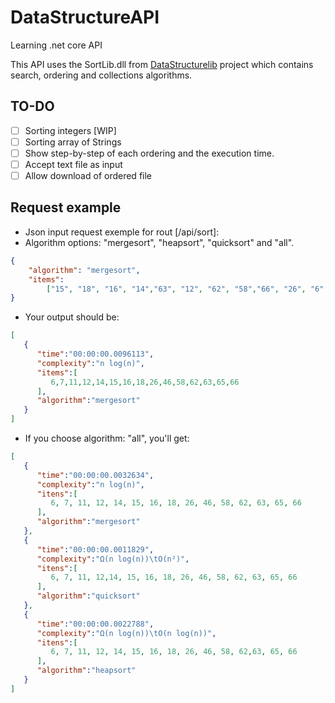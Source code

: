 # DataStructureAPI
Learning .net core API

This API uses the SortLib.dll from [DataStructurelib](https://github.com/Elaynne/DataStructureLib) project which contains search, ordering  and collections algorithms.

## TO-DO

* [ ] Sorting integers [WIP]
* [ ] Sorting array of Strings
* [ ] Show step-by-step of each ordering and the execution time.
* [ ] Accept text file as input
* [ ] Allow download of ordered file

## Request example

* Json input request exemple for rout [/api/sort]:
* Algorithm options: "mergesort", "heapsort", "quicksort" and "all".

```json
{
	"algorithm": "mergesort",
	"items":
		["15", "18", "16", "14","63", "12", "62", "58","66", "26", "6", "65","46", "11", "7"]
}
````
* Your output should be:
```json
[
   {
      "time":"00:00:00.0096113",
      "complexity":"n log(n)",
      "items":[
         6,7,11,12,14,15,16,18,26,46,58,62,63,65,66
      ],
      "algorithm":"mergesort"
   }
]
````
* If you choose algorithm: "all", you'll get: 

```json
[  
   {  
      "time":"00:00:00.0032634",
      "complexity":"n log(n)",
      "itens":[  
         6, 7, 11, 12, 14, 15, 16, 18, 26, 46, 58, 62, 63, 65, 66
      ],
      "algorithm":"mergesort"
   },
   {  
      "time":"00:00:00.0011829",
      "complexity":"Ω(n log(n))\tO(n²)",
      "itens":[  
         6, 7, 11, 12,14, 15, 16, 18, 26, 46, 58, 62, 63, 65, 66
      ],
      "algorithm":"quicksort"
   },
   {  
      "time":"00:00:00.0022788",
      "complexity":"Ω(n log(n))\tO(n log(n))",
      "itens":[  
         6, 7, 11, 12, 14, 15, 16, 18, 26, 46, 58, 62,63, 65, 66
      ],
      "algorithm":"heapsort"
   }
]
````
